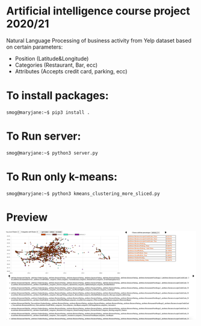 # Artificial intelligence course project 2020/21
Natural Language Processing of business activity from Yelp dataset based on certain parameters:

* Position (Latitude&Longitude)
* Categories (Restaurant, Bar, ecc)
* Attributes (Accepts credit card, parking, ecc)


# To install packages:
```console
smog@maryjane:~$ pip3 install .
```

# To Run server:

```console
smog@maryjane:~$ python3 server.py
```

# To Run only k-means:

```console
smog@maryjane:~$ python3 kmeans_clustering_more_sliced.py
```

# Preview
![testo alt](/foto/home.png "Screenshoot of the results on website")
